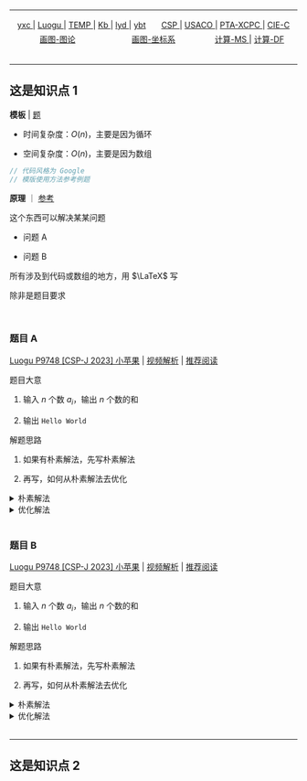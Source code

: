






<br>

---

<style>
    .container {
        display: flex;
        text-align: center;
    }
    .item {
        flex: 1;
        margin: 3px 0;
    }
</style>

<div class="container">
    <div class="item">
        <a href="https://www.acwing.com/user/myspace/activity/126160/" target="_blank"> yxc </a> | <a href="https://www.luogu.com.cn/training/list" target="_blank"> Luogu </a> | <a href="https://www.luogu.com/paste/b7vhgqco" target="_blank"> TEMP </a> | <a href="https://www.acwing.com/activity/content/90/" target="_blank"> Kb </a> | <a href="https://www.acwing.com/activity/content/6/" target="_blank"> lyd </a> | <a href="http://ybt.ssoier.cn:8088/index.php" target="_blank"> ybt </a>
    </div>
    <div class="item">
         <a href="https://www.luogu.com.cn/problem/list?type=B%7CP&tag=343%7C37&page=1" target="_blank"> CSP </a> | <a href="https://www.acwing.com/activity/content/89/" target="_blank"> USACO </a> | <a href="https://pintia.cn/market" target="_blank"> PTA-XCPC </a> | <a href="http://noi.openjudge.cn/" target="_blank"> CIE-C </a>
    </div>
</div>

<div class="container">
    <div class="item">
        <a href="https://csacademy.com/app/graph_editor/" target="_blank"> 画图-图论</a>
    </div>
    <div class="item">
        <a href="https://www.desmos.com/calculator?lang=zh-CN" target="_blank"> 画图-坐标系 </a>
    </div>
    <div class="item">
        <a href="https://mathsolver.microsoft.com/zh" target="_blank"> 计算-MS </a> | 
        <a href="https://mathdf.com/cn/" target="_blank"> 计算-DF </a> 
    </div>
</div>




<br>

---

## 这是知识点 1

**模板** | [题]()

* 时间复杂度：$O(n)$，主要是因为循环

* 空间复杂度：$O(n)$，主要是因为数组

```cpp
// 代码风格为 Google
// 模版使用方法参考例题
```

**原理** ｜ [参考]()

这个东西可以解决某某问题

* 问题 A

* 问题 B

所有涉及到代码或数组的地方，用 $\LaTeX$ 写

除非是题目要求

<br>

### 题目 A

<a href="https://www.luogu.com.cn/problem/P9748" target="_blank">Luogu P9748 [CSP-J 2023] 小苹果</a> | <a href="" target="_blank">视频解析</a> | <a href="" target="_blank">推荐阅读</a>

题目大意

1. 输入 $n$ 个数 $a_i$，输出 $n$ 个数的和

2. 输出 `Hello World`

解题思路

1. 如果有朴素解法，先写朴素解法

2. 再写，如何从朴素解法去优化

<details><summary>朴素解法</summary>

```cpp
#include <iostream>

const int N = 2e5 + 10;

int main() {
  std::cout << "Hello World";
  return 0;
}
```

</details>

<details><summary>优化解法</summary>

```cpp
#include <iostream>

const int N = 2e5 + 10;

int main() {
  std::cout << "Hello World";
  return 0;
}
```
</details>


<br>


### 题目 B

<a href="https://www.luogu.com.cn/problem/P9748" target="_blank">Luogu P9748 [CSP-J 2023] 小苹果</a> | <a href="" target="_blank">视频解析</a> | <a href="" target="_blank">推荐阅读</a>

题目大意

1. 输入 $n$ 个数 $a_i$，输出 $n$ 个数的和

2. 输出 `Hello World`

解题思路

1. 如果有朴素解法，先写朴素解法

2. 再写，如何从朴素解法去优化

<details><summary>朴素解法</summary>

```cpp
#include <iostream>

const int N = 2e5 + 10;

int main() {
  std::cout << "Hello World";
  return 0;
}
```

</details>

<details><summary>优化解法</summary>

```cpp
#include <iostream>

const int N = 2e5 + 10;

int main() {
  std::cout << "Hello World";
  return 0;
}
```
</details>


<br>

---


## 这是知识点 2